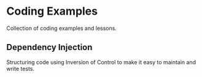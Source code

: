 # Coding Examples
Collection of coding examples and lessons.

## Dependency Injection
Structuring code using Inversion of Control to make it easy to maintain and write tests.
